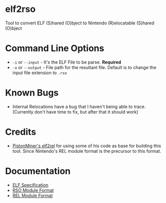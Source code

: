 # elf2rso
Tool to convert ELF (S)hared (O)bject to Nintendo (R)elocatable (S)hared (O)bject

# Command Line Options
* `-i` or `--input` - It's the ELF File to be parse. **Required**
* `-o` or `--output` - File path for the resultant file. Default is to change the input file extension to `.rso`

# Known Bugs
* Internal Relocations have a bug that I haven't being able to trace. (Currently don't have time to fix, but after that it should work)

# Credits
* [PistonMiner's elf2rel](https://github.com/PistonMiner/ttyd-tools/tree/master/ttyd-tools/elf2rel) for using some of his code as base for building this tool. Since Nintendo's REL module format is the precursor to this format.

# Documentation
* [ELF Specification](http://www.skyfree.org/linux/references/ELF_Format.pdf)
* [RSO Module Format](http://www.metroid2002.com/retromodding/wiki/RSO_(File_Format))
* [REL Module Format](http://www.metroid2002.com/retromodding/wiki/REL_(File_Format))
	
